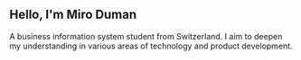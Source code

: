 ## Hello, I'm Miro Duman

A business information system student from Switzerland.
I aim to deepen my understanding in various 
areas of technology and product development.

